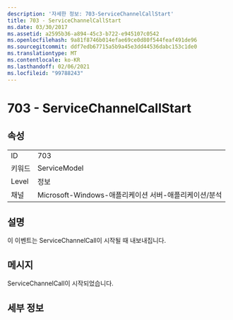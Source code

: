 ```yaml
---
description: '자세한 정보: 703-ServiceChannelCallStart'
title: 703 - ServiceChannelCallStart
ms.date: 03/30/2017
ms.assetid: a2595b36-a894-45c3-b722-e945107c0542
ms.openlocfilehash: 9a81f8746b014efae69ce0d80f544feaf491de96
ms.sourcegitcommit: ddf7edb67715a5b9a45e3dd44536dabc153c1de0
ms.translationtype: MT
ms.contentlocale: ko-KR
ms.lasthandoff: 02/06/2021
ms.locfileid: "99788243"
---
```

# <a name="703---servicechannelcallstart"></a>703 - ServiceChannelCallStart

## <a name="properties"></a>속성  
  
|||  
|-|-|  
|ID|703|  
|키워드|ServiceModel|  
|Level|정보|  
|채널|Microsoft-Windows-애플리케이션 서버-애플리케이션/분석|  
  
## <a name="description"></a>설명  

 이 이벤트는 ServiceChannelCall이 시작될 때 내보내집니다.  
  
## <a name="message"></a>메시지  

 ServiceChannelCall이 시작되었습니다.  
  
## <a name="details"></a>세부 정보
